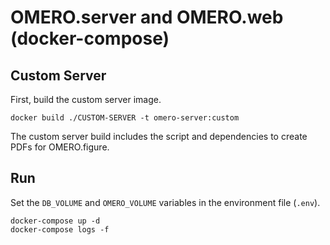 # OMERO.server and OMERO.web (docker-compose)

## Custom Server
First, build the custom server image.

    docker build ./CUSTOM-SERVER -t omero-server:custom

The custom server build includes the script and dependencies to create PDFs for OMERO.figure.

## Run

Set the `DB_VOLUME` and `OMERO_VOLUME` variables in the environment file 
(`.env`).

    docker-compose up -d
    docker-compose logs -f
